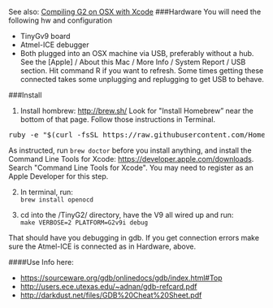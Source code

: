 See also: [Compiling G2 on OSX with Xcode](Compiling-G2-on-OS-X-(with-Xcode))
###Hardware
You will need the following hw and configuration
* TinyGv9 board
* Atmel-ICE debugger
* Both plugged into an OSX machine via USB, preferably without a hub. See the [Apple] / About this Mac / More Info / System Report / USB section. Hit command R if you want to refresh. Some times getting these connected takes some unplugging and replugging to get USB to behave.

###Install
1. Install hombrew: http://brew.sh/
   Look for "Install Homebrew” near the bottom of that page. Follow those instructions in Terminal.<br>
<pre>
ruby -e "$(curl -fsSL https://raw.githubusercontent.com/Homebrew/install/master/install)"
</pre>
As instructed, run `brew doctor` before you install anything, and 
install the Command Line Tools for Xcode: https://developer.apple.com/downloads. Search "Command Line Tools for Xcode". You may need to register as an Apple Developer for this step.

2. In terminal, run:<br>
`brew install openocd`

3. cd into the <project>/TinyG2/ directory, have the V9 all wired up and run:<br>
`make VERBOSE=2 PLATFORM=G2v9i debug`

That should have you debugging in gdb. If you get connection errors make sure the Atmel-ICE is connected as in Hardware, above.

####Use
Info here: 
* https://sourceware.org/gdb/onlinedocs/gdb/index.html#Top
* http://users.ece.utexas.edu/~adnan/gdb-refcard.pdf
* http://darkdust.net/files/GDB%20Cheat%20Sheet.pdf

